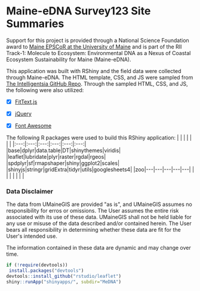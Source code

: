 # Maine-eDNA Survey123 Site Summaries

Support for this project is provided through a National Science Foundation award to [Maine EPSCoR at the University of Maine](https://umaine.edu/edna/) and is part of the RII Track-1: Molecule to Ecosystem: Environmental DNA as a Nexus of Coastal Ecosystem Sustainability for Maine (Maine-eDNA).

This application was built with RShiny and the field data were collected through Maine-eDNA. The HTML template, CSS, and JS were sampled from [The Intelligentsia GitHub Repo](https://github.com/phillyo/intelligentsia). Through the sampled HTML, CSS, and JS, the following were also utilized:
- [x] [FitText.js](https://github.com/davatron5000/FitText.js)
- [x] [jQuery](http://jquery.com/)
- [x] [Font Awesome](http://fontawesome.io/)


The following R packages were used to build this RShiny application:
|   |   |   |   |   |   |
|:---:|:---:|:---:|:---:|:---:|:---:|
|base|dplyr|data.table|DT|shinythemes|viridis|
|leaflet|lubridate|plyr|raster|rgdal|rgeos|
|spdplyr|sf|rmapshaper|shiny|ggplot2|scales|
|shinyjs|stringr|gridExtra|tidyr|utils|googlesheets4|
|zoo|---|---|---|---|---|
|   |   |   |   |   |   |

      
### Data Disclaimer
The data from UMaineGIS are provided "as is", and UMaineGIS assumes no responsibility for erros or omissions. The User assumes the entire risk associated with its use of these data. UMaineGIS shall not be held liable for any use or misuse of the data described and/or contained herein. The User bears all responsibility in determining whether these data are fit for the User's intended use.

The information contained in these data are dynamic and may change over time.
  
 ```R
if (!require(devtools))
  install.packages("devtools")
devtools::install_github("rstudio/leaflet")
shiny::runApp("shinyapps/", subdir="MeDNA")
```
